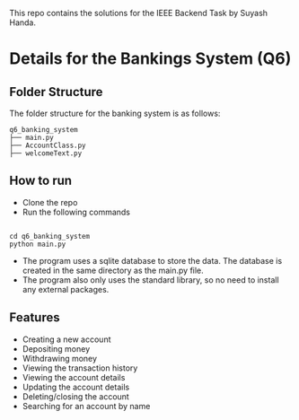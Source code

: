This repo contains the solutions for the IEEE Backend Task by Suyash Handa.

# Details for the Bankings System (Q6)

## Folder Structure

The folder structure for the banking system is as follows:

```
q6_banking_system
├── main.py
├── AccountClass.py
├── welcomeText.py
```

## How to run

- Clone the repo
- Run the following commands

```

cd q6_banking_system
python main.py

```

- The program uses a sqlite database to store the data. The database is created in the same directory as the main.py file.
- The program also only uses the standard library, so no need to install any external packages.

## Features

- Creating a new account
- Depositing money
- Withdrawing money
- Viewing the transaction history
- Viewing the account details
- Updating the account details
- Deleting/closing the account
- Searching for an account by name

```

```
